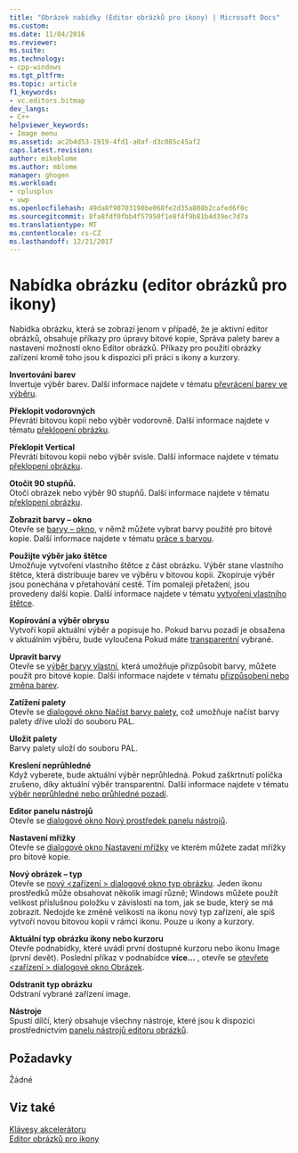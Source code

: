 ```yaml
---
title: "Obrázek nabídky (Editor obrázků pro ikony) | Microsoft Docs"
ms.custom: 
ms.date: 11/04/2016
ms.reviewer: 
ms.suite: 
ms.technology:
- cpp-windows
ms.tgt_pltfrm: 
ms.topic: article
f1_keywords:
- vc.editors.bitmap
dev_langs:
- C++
helpviewer_keywords:
- Image menu
ms.assetid: ac2b4d53-1919-4fd1-a0af-d3c085c45af2
caps.latest.revision: 
author: mikeblome
ms.author: mblome
manager: ghogen
ms.workload:
- cplusplus
- uwp
ms.openlocfilehash: 49da8f90703190be068fe2d35a808b2cafed6f0c
ms.sourcegitcommit: 8fa8fdf0fbb4f57950f1e8f4f9b81b4d39ec7d7a
ms.translationtype: MT
ms.contentlocale: cs-CZ
ms.lasthandoff: 12/21/2017
---
```

# <a name="image-menu-image-editor-for-icons"></a>Nabídka obrázku (editor obrázků pro ikony)
Nabídka obrázku, která se zobrazí jenom v případě, že je aktivní editor obrázků, obsahuje příkazy pro úpravy bitové kopie, Správa palety barev a nastavení možností okno Editor obrázků. Příkazy pro použití obrázky zařízení kromě toho jsou k dispozici při práci s ikony a kurzory.  
  
 **Invertování barev**  
 Invertuje výběr barev. Další informace najdete v tématu [převrácení barev ve výběru](../windows/inverting-the-colors-in-a-selection-image-editor-for-icons.md).  
  
 **Překlopit vodorovných**  
 Převrátí bitovou kopii nebo výběr vodorovně. Další informace najdete v tématu [překlopení obrázku](../windows/flipping-an-image-image-editor-for-icons.md).  
  
 **Překlopit Vertical**  
 Převrátí bitovou kopii nebo výběr svisle. Další informace najdete v tématu [překlopení obrázku](../windows/flipping-an-image-image-editor-for-icons.md).  
  
 **Otočit 90 stupňů.**  
 Otočí obrázek nebo výběr 90 stupňů. Další informace najdete v tématu [překlopení obrázku](../windows/flipping-an-image-image-editor-for-icons.md).  
  
 **Zobrazit barvy – okno**  
 Otevře se [barvy – okno](../windows/colors-window-image-editor-for-icons.md), v němž můžete vybrat barvy použité pro bitové kopie. Další informace najdete v tématu [práce s barvou](../windows/working-with-color-image-editor-for-icons.md).  
  
 **Použijte výběr jako štětce**  
 Umožňuje vytvoření vlastního štětce z část obrázku. Výběr stane vlastního štětce, která distribuuje barev ve výběru v bitovou kopii. Zkopíruje výběr jsou ponechána v přetahování cestě. Tím pomaleji přetažení, jsou provedeny další kopie. Další informace najdete v tématu [vytvoření vlastního štětce](../windows/creating-a-custom-brush-image-editor-for-icons.md).  
  
 **Kopírování a výběr obrysu**  
 Vytvoří kopii aktuální výběr a popisuje ho. Pokud barvu pozadí je obsažena v aktuálním výběru, bude vyloučena Pokud máte [transparentní](../windows/choosing-a-transparent-or-opaque-background-image-editor-for-icons.md) vybrané.  
  
 **Upravit barvy**  
 Otevře se [výběr barvy vlastní](../windows/custom-color-selector-dialog-box-image-editor-for-icons.md), která umožňuje přizpůsobit barvy, můžete použít pro bitové kopie. Další informace najdete v tématu [přizpůsobení nebo změna barev](../windows/customizing-or-changing-colors-image-editor-for-icons.md).  
  
 **Zatížení palety**  
 Otevře se [dialogové okno Načíst barvy palety](../windows/load-palette-colors-dialog-box-image-editor-for-icons.md), což umožňuje načíst barvy palety dříve uloží do souboru PAL.  
  
 **Uložit palety**  
 Barvy palety uloží do souboru PAL.  
  
 **Kreslení neprůhledné**  
 Když vyberete, bude aktuální výběr neprůhledná. Pokud zaškrtnutí políčka zrušeno, díky aktuální výběr transparentní. Další informace najdete v tématu [výběr neprůhledné nebo průhledné pozadí](../windows/choosing-a-transparent-or-opaque-background-image-editor-for-icons.md).  
  
 **Editor panelu nástrojů**  
 Otevře se [dialogové okno Nový prostředek panelu nástrojů](../windows/new-toolbar-resource-dialog-box.md).  
  
 **Nastavení mřížky**  
 Otevře se [dialogové okno Nastavení mřížky](../windows/grid-settings-dialog-box-image-editor-for-icons.md) ve kterém můžete zadat mřížky pro bitové kopie.  
  
 **Nový obrázek – typ**  
 Otevře se [nový \<zařízení > dialogové okno typ obrázku](../windows/new-device-image-type-dialog-box-image-editor-for-icons.md). Jeden ikonu prostředků může obsahovat několik imagí různě; Windows můžete použít velikost příslušnou položku v závislosti na tom, jak se bude, který se má zobrazit. Nedojde ke změně velikosti na ikonu nový typ zařízení, ale spíš vytvoří novou bitovou kopii v rámci ikonu. Pouze u ikony a kurzory.  
  
 **Aktuální typ obrázku ikony nebo kurzoru**  
 Otevře podnabídky, které uvádí první dostupné kurzoru nebo ikonu Image (první devět). Poslední příkaz v podnabídce **více...** , otevře se [otevřete \<zařízení > dialogové okno Obrázek](../windows/open-device-image-dialog-box-image-editor-for-icons.md).  
  
 **Odstranit typ obrázku**  
 Odstraní vybrané zařízení image.  
  
 **Nástroje**  
 Spustí dílčí, který obsahuje všechny nástroje, které jsou k dispozici prostřednictvím [panelu nástrojů editoru obrázků](../windows/toolbar-image-editor-for-icons.md).  
  
## <a name="requirements"></a>Požadavky  
 Žádné  
  
## <a name="see-also"></a>Viz také  
 [Klávesy akcelerátoru](../windows/accelerator-keys-image-editor-for-icons.md)   
 [Editor obrázků pro ikony](../windows/image-editor-for-icons.md)

